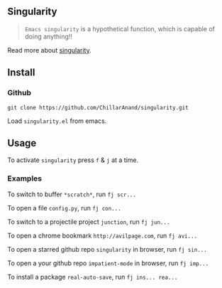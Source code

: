 ## Singularity

> `Emacs singularity` is a hypothetical function, which is capable of doing anything!!

Read more about [singularity](https://github.com/ChillarAnand/emacsism/blob/master/emacsism.md#emacs-singularity).


## Install

### Github

```shell
git clone https://github.com/ChillarAnand/singularity.git
```

Load `singularity.el` from emacs.


## Usage

To activate `singularity` press `f` & `j` at a time.

### Examples

To switch to buffer `*scratch*`, run `fj scr...`

To open a file `config.py`, run `fj con...`

To switch to a projectile project `junction`, run `fj jun...`

To open a chrome bookmark `http://avilpage.com`, run `fj avi...`

To open a starred github repo `singularity` in browser, run `fj sin...`

To open a your github repo `impatient-mode` in browser, run `fj imp...`

To install a package `real-auto-save`, run `fj ins... rea...`







